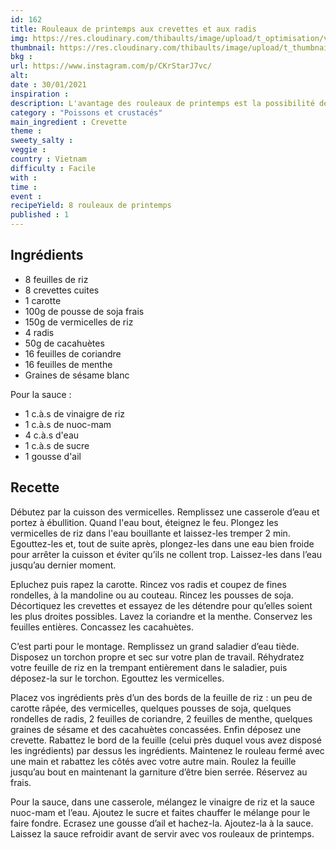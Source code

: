 ```yaml
---
id: 162
title: Rouleaux de printemps aux crevettes et aux radis
img: https://res.cloudinary.com/thibaults/image/upload/t_optimisation/v1612028083/Recipes/20210130_rouleaux_printemps_crevettes_radis.jpg
thumbnail: https://res.cloudinary.com/thibaults/image/upload/t_thumbnail_josie/v1612028083/Recipes/20210130_rouleaux_printemps_crevettes_radis.jpg
bkg : 
url: https://www.instagram.com/p/CKrStarJ7vc/
alt: 
date : 30/01/2021
inspiration : 
description: L'avantage des rouleaux de printemps est la possibilité de le composer de milles façons. Je vous propose ici une recette avec des radis.
category : "Poissons et crustacés"
main_ingredient : Crevette
theme : 
sweety_salty : 
veggie : 
country : Vietnam
difficulty : Facile
with : 
time : 
event :
recipeYield: 8 rouleaux de printemps
published : 1
---
```


## Ingrédients
 - 8 feuilles de riz
 - 8 crevettes cuites
 - 1 carotte
 - 100g de pousse de soja frais  
 - 150g de vermicelles de riz
 - 4 radis
 - 50g de cacahuètes
 - 16 feuilles de coriandre
 - 16 feuilles de menthe
 - Graines de sésame blanc

Pour la sauce :
 - 1 c.à.s de vinaigre de riz
 - 1 c.à.s de nuoc-mam
 - 4 c.à.s d'eau
 - 1 c.à.s de sucre
 - 1 gousse d'ail

## Recette
Débutez par la cuisson des vermicelles. Remplissez une casserole d’eau et portez à ébullition. Quand l'eau bout, éteignez le feu. Plongez les vermicelles de riz  dans l'eau bouillante et laissez-les tremper 2 min. Egouttez-les et, tout de suite après, plongez-les dans une eau bien froide pour arrêter la cuisson et éviter qu’ils ne collent trop. Laissez-les dans l’eau jusqu’au dernier moment.

Epluchez puis rapez la carotte. Rincez vos radis et coupez de fines rondelles, à la mandoline ou au couteau. Rincez les pousses de soja. Décortiquez les crevettes et essayez de les détendre pour qu’elles soient les plus droites possibles. Lavez la coriandre et la menthe. Conservez les feuilles entières. Concassez les cacahuètes.

C’est parti pour le montage. Remplissez un grand saladier d’eau tiède. Disposez un torchon propre et sec sur votre plan de travail. Réhydratez votre feuille de riz en la trempant entièrement dans le saladier, puis déposez-la sur le torchon. Egouttez les vermicelles.

Placez vos ingrédients près d’un des bords de la feuille de riz : un peu de carotte râpée, des vermicelles, quelques pousses de soja, quelques rondelles de radis, 2 feuilles de coriandre, 2 feuilles de menthe, quelques graines de sésame et des cacahuètes concassées. Enfin déposez une crevette. Rabattez le bord de la feuille (celui près duquel vous avez disposé les ingrédients) par dessus les ingrédients. Maintenez le rouleau fermé avec une main et rabattez les côtés avec votre autre main. Roulez la feuille jusqu’au bout en maintenant la garniture d’être bien serrée. Réservez au frais.

Pour la sauce, dans une casserole, mélangez le vinaigre de riz et la sauce nuoc-mam et l’eau. Ajoutez le sucre et faites chauffer le mélange pour le faire fondre. Ecrasez une gousse d’ail et hachez-la. Ajoutez-la à la sauce. Laissez la sauce refroidir avant de servir avec vos rouleaux de printemps.